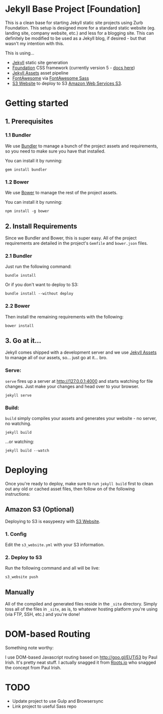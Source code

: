 # Jekyll Base Project [Foundation]

This is a clean base for starting Jekyll static site projects using Zurb Foundation. This setup is designed more for a
standard static website (eg. landing site, company website, etc.) and less for a blogging site. This can definitely
be modified to be used as a Jekyll blog, if desired - but that wasn't my intention with this.

This is using...
- [Jekyll](http://jekyllrb.com/) static site generation
- [Foundation](http://foundation.zurb.com/) CSS framework (currently version 5 - [docs here](http://foundation.zurb.com/sites/docs/v/5.5.3/))
- [Jekyll Assets](https://github.com/ixti/jekyll-assets) asset pipeline
- [FontAwesome](http://fortawesome.github.io/Font-Awesome/) via [FontAwesome Sass](https://github.com/FortAwesome/font-awesome-sass)
- [S3 Website](https://github.com/laurilehmijoki/s3_website) to deploy to S3 [Amazon Web Services S3](http://aws.amazon.com/s3/).


# Getting started

## 1. Prerequisites

### 1.1 Bundler

We use [Bundler](http://bundler.io/) to manage a bunch of the project assets and requirements, so you need to make sure you have that installed.

You can install it by running:

```
gem install bundler
```

### 1.2 Bower

We use [Bower](http://bower.io/) to manage the rest of the project assets.

You can install it by running:

```
npm install -g bower
```


## 2. Install Requirements

Since we Bundler and Bower, this is super easy. All of the project requirements are detailed in the project's `Gemfile` and `bower.json` files.

### 2.1 Bundler

Just run the following command:

```
bundle install
```

Or if you don't want to deploy to S3:

```
bundle install --without deploy
```

### 2.2 Bower

Then install the remaining requirements with the following:

```
bower install
```


## 3. Go at it...

Jekyll comes shipped with a development server and we use [Jekyll Assets](https://github.com/ixti/jekyll-assets) to manage all of our assets, so... just go at it... bro.

### Serve:

`serve` fires up a server at http://127.0.0.1:4000 and starts watching for file changes. Just make your changes and head over to your browser.

```
jekyll serve
```

### Build:

`build` simply compiles your assets and generates your website - no server, no watching.

```
jekyll build
```

...or watching:

```
jekyll build --watch
```

# Deploying

Once you're ready to deploy, make sure to run `jekyll build` first to clean out any old or cached asset files, then follow on of the following instructions:

## Amazon S3 (Optional)

Deploying to S3 is easypeezy with [S3 Website](https://github.com/laurilehmijoki/s3_website).

### 1. Config

Edit the `s3_website.yml` with your S3 information.

### 2. Deploy to S3

Run the following command and all will be live:

```
s3_website push
```

## Manually

All of the compiled and generated files reside in the `_site` directory. Simply toss all of the files in `_site`, as is, to whatever hosting platform you're using (via FTP,
SSH, etc.) and you're done!

# DOM-based Routing

Something note worthy:

I use DOM-based Javascript routing based on http://goo.gl/EUTi53 by Paul Irish. It's pretty neat stuff. I actually snagged it from [Roots.io](https://github.com/roots/roots/blob/master/assets/js/_main.js) who snagged the concept from Paul Irish.

# TODO

- Update project to use Gulp and Browsersync
- Link project to useful Sass repo
